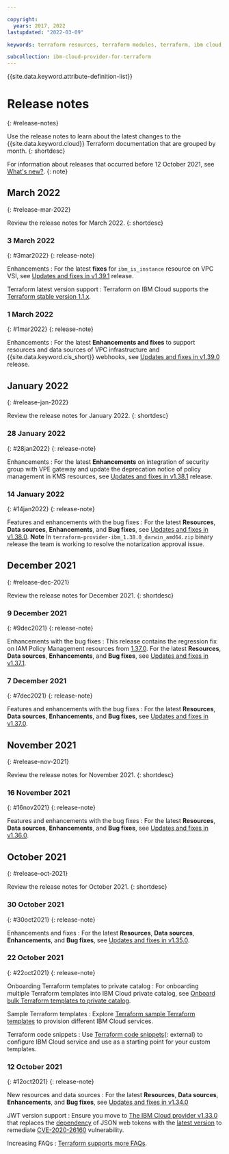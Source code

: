 ```yaml
---

copyright:
  years: 2017, 2022
lastupdated: "2022-03-09"

keywords: terraform resources, terraform modules, terraform, ibm cloud provider, release notes, what's new 

subcollection: ibm-cloud-provider-for-terraform
---
```


{{site.data.keyword.attribute-definition-list}}


# Release notes
{: #release-notes}

Use the release notes to learn about the latest changes to the {{site.data.keyword.cloud}} Terraform documentation that are grouped by month.
{: shortdesc}

For information about releases that occurred before 12 October 2021, see [What's new?](/docs/ibm-cloud-provider-for-terraform?topic=ibm-cloud-provider-for-terraform-new-in-terraform).
{: note}

## March 2022
{: #release-mar-2022}

Review the release notes for March 2022.
{: shortdesc}


### 3 March 2022
{: #3mar2022}
{: release-note}

Enhancements 
:   For the latest **fixes** for `ibm_is_instance` resource on VPC VSI, see [Updates and fixes in v1.39.1](https://github.com/IBM-Cloud/terraform-provider-ibm/releases/tag/v1.39.1) release.

Terraform latest version support
: Terraform on IBM Cloud supports the [Terraform stable version 1.1.x](/docs/ibm-cloud-provider-for-terraform?topic=ibm-cloud-provider-for-terraform-setup_cli).

### 1 March 2022
{: #1mar2022}
{: release-note}

Enhancements 
:   For the latest **Enhancements and fixes** to support resources and data sources of VPC infrastructure and {{site.data.keyword.cis_short}} webhooks, see [Updates and fixes in v1.39.0](https://github.com/IBM-Cloud/terraform-provider-ibm/releases/tag/v1.39.0) release. 

## January 2022
{: #release-jan-2022}

Review the release notes for January 2022.
{: shortdesc}

### 28 January 2022
{: #28jan2022}
{: release-note}

Enhancements 
:   For the latest **Enhancements** on integration of security group with VPE gateway and update the deprecation notice of policy management in KMS resources, see [Updates and fixes in v1.38.1](https://github.com/IBM-Cloud/terraform-provider-ibm/releases/tag/v1.38.1) release. 

### 14 January 2022
{: #14jan2022}
{: release-note}

Features and enhancements with the bug fixes
:   For the latest **Resources**, **Data sources**, **Enhancements**, and **Bug fixes**, see [Updates and fixes in v1.38.0](https://github.com/IBM-Cloud/terraform-provider-ibm/releases/tag/v1.38.0). **Note** In `terraform-provider-ibm_1.38.0_darwin_amd64.zip` binary release the team is working to resolve the notarization approval issue.

## December 2021
{: #release-dec-2021}

Review the release notes for December 2021.
{: shortdesc}

### 9 December 2021
{: #9dec2021}
{: release-note}

Enhancements with the bug fixes
:   This release contains the regression fix on IAM Policy Management resources from [1.37.0](https://github.com/IBM-Cloud/terraform-provider-ibm/releases/tag/v1.37.0). For the latest **Resources**, **Data sources**, **Enhancements**, and **Bug fixes**, see [Updates and fixes in v1.37.1](https://github.com/IBM-Cloud/terraform-provider-ibm/releases/tag/v1.37.1).

### 7 December 2021
{: #7dec2021}
{: release-note}

Features and enhancements with the bug fixes
:   For the latest **Resources**, **Data sources**, **Enhancements**, and **Bug fixes**, see [Updates and fixes in v1.37.0](https://github.com/IBM-Cloud/terraform-provider-ibm/releases/tag/v1.37.0).

## November 2021
{: #release-nov-2021}

Review the release notes for November 2021.
{: shortdesc}

### 16 November 2021
{: #16nov2021}
{: release-note}

Features and enhancements with the bug fixes
:   For the latest **Resources**, **Data sources**, **Enhancements**, and **Bug fixes**, see [Updates and fixes in v1.36.0](https://github.com/IBM-Cloud/terraform-provider-ibm/releases/tag/v1.36.0).

## October 2021
{: #release-oct-2021}

Review the release notes for October 2021.
{: shortdesc}

### 30 October 2021
{: #30oct2021}
{: release-note}

Enhancements and fixes
:   For the latest **Resources**, **Data sources**, **Enhancements**, and **Bug fixes**, see [Updates and fixes in v1.35.0](https://github.com/IBM-Cloud/terraform-provider-ibm/releases/tag/v1.35.0).

### 22 October 2021
{: #22oct2021}
{: release-note}

Onboarding Terraform templates to private catalog
:   For onboarding multiple Terraform templates into IBM Cloud private catalog, see [Onboard bulk Terraform templates to private catalog](/docs/ibm-cloud-provider-for-terraform?topic=ibm-cloud-provider-for-terraform-provider-template#provider-onboard).

Sample Terraform templates
:   Explore [Terraform sample Terraform templates](/docs/ibm-cloud-provider-for-terraform?topic=ibm-cloud-provider-for-terraform-provider-template#sample-templates) to provision different IBM Cloud services.

Terraform code snippets
:   Use [Terraform code snippets](/docs/ibm-cloud-provider-for-terraform?topic=ibm-cloud-provider-for-terraform-provider-template#code-snippets){: external} to configure IBM Cloud service and use as a starting point for your custom templates.


### 12 October 2021
{: #12oct2021}
{: release-note}

New resources and data sources
:   For the latest **Resources**, **Data sources**, **Enhancements**, and **Bug fixes**, see [Updates and fixes in v1.34.0](https://github.com/IBM-Cloud/terraform-provider-ibm/releases/tag/v1.34.0)

JWT version support
:   Ensure you move to [The IBM Cloud provider v1.33.0](https://github.com/IBM-Cloud/terraform-provider-ibm/releases/tag/v1.34.0) that replaces the [dependency](https://github.com/dgrijalva/jwt-go) of JSON web tokens with the [latest version](https://github.com/golang-jwt/jwt) to remediate [CVE-2020-26160](https://github.com/IBM-Cloud/terraform-provider-ibm/pull/3191) vulnerability.

Increasing FAQs
:  [Terraform supports more FAQs](/docs/ibm-cloud-provider-for-terraform?topic=ibm-cloud-provider-for-terraform-faqs).
